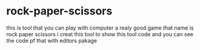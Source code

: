 # rock-paper-scissors
this is tool that you can play with computer a realy good game that name is rock paper scissors
i creat this tool to show this tool code and you can see the code pf that with editors pakage

